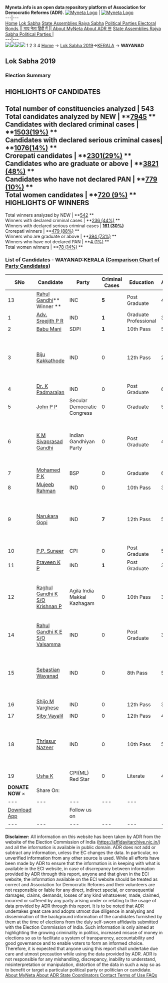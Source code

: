 **Myneta.info is an open data repository platform of Association for Democratic Reforms (ADR).**
[![Myneta Logo](https://www.myneta.info/lib/img/myneta-logo.png)](https://www.myneta.info/) | [![Myneta Logo](https://www.myneta.info/lib/img/adr-logo.png)](https://adrindia.org)  
---|---  
[Home](https://www.myneta.info/) [Lok Sabha](https://www.myneta.info/#ls "Lok Sabha") [ State Assemblies ](https://www.myneta.info/#sa "State Assemblies") [Rajya Sabha](https://www.myneta.info/#rs "Rajya Sabha") [Political Parties ](https://www.myneta.info/party "Political Parties") [ Electoral Bonds ](https://www.myneta.info/electoral_bonds "Electoral Bonds") [ || माय नेता हिंदी में || ](https://translate.google.co.in/translate?prev=hp&hl=en&js=y&u=www.myneta.info&sl=en&tl=hi&history_state0=) [ About MyNeta ](https://adrindia.org/content/about-myneta) [ About ADR ](https://adrindia.org/about-adr/who-we-are) [☰](javascript:void\(0\))
[ State Assemblies ](https://www.myneta.info/#sa "State Assemblies") [ Rajya Sabha ](https://www.myneta.info/#rs "Rajya Sabha") [ Political Parties ](https://www.myneta.info/party "Political Parties")
|   
---|---  
![](https://www.myneta.info/lib/img/banner/banner-1.png)![](https://www.myneta.info/lib/img/banner/banner-2.png)![](https://www.myneta.info/lib/img/banner/banner-3.png)![](https://www.myneta.info/lib/img/banner/banner-4.png)
1  2  3  4 
[Home](https://www.myneta.info/) → [Lok Sabha 2019](https://www.myneta.info/LokSabha2019/)→[KERALA](https://www.myneta.info/LokSabha2019/index.php?action=show_constituencies&state_id=44) → **WAYANAD**
### 
## Lok Sabha 2019
###  Election Summary 
HIGHLIGHTS OF CANDIDATES  
---  
Total number of constituencies analyzed |  543   
Total candidates analyzed by NEW | **[7945](https://www.myneta.info/LokSabha2019/index.php?action=summary&subAction=candidates_analyzed&sort=candidate#summary) **  
Candidates with declared criminal cases | **[1503(19%)](https://www.myneta.info/LokSabha2019/index.php?action=summary&subAction=crime&sort=candidate#summary) **  
Candidates with declared serious criminal cases| **[1076(14%)](https://www.myneta.info/LokSabha2019/index.php?action=summary&subAction=serious_crime&sort=candidate#summary) **  
Crorepati candidates | **[2301(29%)](https://www.myneta.info/LokSabha2019/index.php?action=summary&subAction=crorepati&sort=candidate#summary) **  
Candidates who are graduate or above | **[3821 (48%)](https://www.myneta.info/LokSabha2019/index.php?action=summary&subAction=education&sort=candidate#summary) **  
Candidates who have not declared PAN | **[779 (10%)](https://www.myneta.info/LokSabha2019/index.php?action=summary&subAction=without_pan&sort=candidate#summary) **  
Total women candidates | **[720 (9%)](https://www.myneta.info/LokSabha2019/index.php?action=summary&subAction=women_candidate&sort=candidate#summary) **  
HIGHLIGHTS OF WINNERS  
---  
Total winners analyzed by NEW | **[542](https://www.myneta.info/LokSabha2019/index.php?action=summary&subAction=winner_analyzed&sort=candidate#summary) **  
Winners with declared criminal cases | **[236 (44%)](https://www.myneta.info/LokSabha2019/index.php?action=summary&subAction=winner_crime&sort=candidate#summary) **  
Winners with declared serious criminal cases | **[161 (30%)](https://www.myneta.info/LokSabha2019/index.php?action=summary&subAction=winner_serious_crime&sort=candidate#summary)**  
Crorepati winners | **[479 (88%)](https://www.myneta.info/LokSabha2019/index.php?action=summary&subAction=winner_crorepati&sort=candidate#summary) **  
Winners who are graduate or above | **[394 (73%)](https://www.myneta.info/LokSabha2019/index.php?action=summary&subAction=winner_education&sort=candidate#summary) **  
Winners who have not declared PAN | **[4 (1%)](https://www.myneta.info/LokSabha2019/index.php?action=summary&subAction=winner_without_pan&sort=candidate#summary) **  
Total women winners | **[78 (14%)](https://www.myneta.info/LokSabha2019/index.php?action=summary&subAction=winner_women&sort=candidate#summary) **  
### List of Candidates - WAYANAD:KERALA ([Comparison Chart of Party Candidates](https://www.myneta.info/LokSabha2019/comparisonchart.php?constituency_id=634))
SNo | Candidate| Party| Criminal Cases| Education| Age| Total Assets| Liabilities  
---|---|---|---|---|---|---|---  
13  | [Rahul Gandhi](https://www.myneta.info/LokSabha2019/candidate.php?candidate_id=9208)** Winner ** | INC | **5** | Post Graduate| 48 | Rs 15,88,77,063 ~ 15 Crore+ | Rs 72,01,904 ~ 72 Lacs+  
1  | [Adv. Sreejith P R](https://www.myneta.info/LokSabha2019/candidate.php?candidate_id=9214) | IND | **1** | Graduate Professional| 33 | Rs 120 ~ 1 Hund+ | Rs 4,76,158 ~ 4 Lacs+  
2  | [Babu Mani](https://www.myneta.info/LokSabha2019/candidate.php?candidate_id=9199) | SDPI | **1** | 10th Pass| 52 | Rs 19,24,402 ~ 19 Lacs+ | Rs 5,77,000 ~ 5 Lacs+  
3  | [Biju Kakkathode](https://www.myneta.info/LokSabha2019/candidate.php?candidate_id=9206) | IND | 0 | 12th Pass| 28 | ![](https://myneta.info/image_v2.php?myneta_folder=LokSabha2019&candidate_id=9206&col=ta) | ![](https://myneta.info/image_v2.php?myneta_folder=LokSabha2019&candidate_id=9206&col=lia)  
4  | [Dr. K Padmarajan](https://www.myneta.info/LokSabha2019/candidate.php?candidate_id=10362) | IND | 0 | Post Graduate| 60 | Rs 15,11,000 ~ 15 Lacs+ | Rs 0 ~   
5  | [John P P](https://www.myneta.info/LokSabha2019/candidate.php?candidate_id=9207) | Secular Democratic Congress | 0 | Graduate| 54 | Rs 1,74,42,823 ~ 1 Crore+ | Rs 5,00,000 ~ 5 Lacs+  
6  | [K M Sivaprasad Gandhi](https://www.myneta.info/LokSabha2019/candidate.php?candidate_id=9210) | Indian Gandhiyan Party | 0 | Post Graduate| 40 | ![](https://myneta.info/image_v2.php?myneta_folder=LokSabha2019&candidate_id=9210&col=ta) | ![](https://myneta.info/image_v2.php?myneta_folder=LokSabha2019&candidate_id=9210&col=lia)  
7  | [Mohamed P K](https://www.myneta.info/LokSabha2019/candidate.php?candidate_id=9203) | BSP | 0 | Graduate| 67 | Rs 35,86,455 ~ 35 Lacs+ | Rs 0 ~   
8  | [Mujeeb Rahman](https://www.myneta.info/LokSabha2019/candidate.php?candidate_id=9198) | IND | 0 | 10th Pass| 35 | Rs 4,37,890 ~ 4 Lacs+ | Rs 0 ~   
9  | [Narukara Gopi](https://www.myneta.info/LokSabha2019/candidate.php?candidate_id=9212) | IND | **7** | 12th Pass| 55 | ![](https://myneta.info/image_v2.php?myneta_folder=LokSabha2019&candidate_id=9212&col=ta) | ![](https://myneta.info/image_v2.php?myneta_folder=LokSabha2019&candidate_id=9212&col=lia)  
10  | [P.P. Suneer](https://www.myneta.info/LokSabha2019/candidate.php?candidate_id=9200) | CPI | 0 | Post Graduate| 50 | Rs 1,38,15,960 ~ 1 Crore+ | Rs 0 ~   
11  | [Praveen K P](https://www.myneta.info/LokSabha2019/candidate.php?candidate_id=9204) | IND | **1** | Post Graduate| 34 | Rs 89,09,412 ~ 89 Lacs+ | Rs 26,65,000 ~ 26 Lacs+  
12  | [Raghul Gandhi K S/O Krishnan P](https://www.myneta.info/LokSabha2019/candidate.php?candidate_id=10361) | Agila India Makkal Kazhagam | 0 | 10th Pass| 30 | ![](https://myneta.info/image_v2.php?myneta_folder=LokSabha2019&candidate_id=10361&col=ta) | ![](https://myneta.info/image_v2.php?myneta_folder=LokSabha2019&candidate_id=10361&col=lia)  
14  | [Rahul Gandhi K E S/O Valsamma](https://www.myneta.info/LokSabha2019/candidate.php?candidate_id=9215) | IND | 0 | Post Graduate| 33 | Rs 5,515 ~ 5 Thou+ | Rs 0 ~   
15  | [Sebastian Wayanad](https://www.myneta.info/LokSabha2019/candidate.php?candidate_id=9209) | IND | 0 | 8th Pass| 50 | ![](https://myneta.info/image_v2.php?myneta_folder=LokSabha2019&candidate_id=9209&col=ta) | ![](https://myneta.info/image_v2.php?myneta_folder=LokSabha2019&candidate_id=9209&col=lia)  
16  | [Shijo M Varghese](https://www.myneta.info/LokSabha2019/candidate.php?candidate_id=9201) | IND | 0 | 12th Pass| 34 | Rs 64,91,083 ~ 64 Lacs+ | Rs 3,92,797 ~ 3 Lacs+  
17  | [Siby Vayalil](https://www.myneta.info/LokSabha2019/candidate.php?candidate_id=9213) | IND | 0 | 12th Pass| 48 | Rs 56,56,330 ~ 56 Lacs+ | Rs 56,34,268 ~ 56 Lacs+  
18  | [Thrissur Nazeer](https://www.myneta.info/LokSabha2019/candidate.php?candidate_id=9211) | IND | 0 | 10th Pass| 52 | ![](https://myneta.info/image_v2.php?myneta_folder=LokSabha2019&candidate_id=9211&col=ta) | ![](https://myneta.info/image_v2.php?myneta_folder=LokSabha2019&candidate_id=9211&col=lia)  
19  | [Usha K](https://www.myneta.info/LokSabha2019/candidate.php?candidate_id=9202) | CPI(ML) Red Star | 0 | Literate| 43 | Rs 7,93,888 ~ 7 Lacs+ | Rs 83,000 ~ 83 Thou+  
|  **DONATE NOW** × |  Share On:  | [](https://api.whatsapp.com/send?text=https%3A%2F%2Fmyneta.info%2Fpunjab2022%2Findex.php%3Faction%3Dshow_constituencies%26state_id%3D19) | [](https://www.facebook.com/sharer/sharer.php?u=https%3A%2F%2Fmyneta.info%2Fpunjab2022%2Findex.php%3Faction%3Dshow_constituencies%26state_id%3D19) | [](https://twitter.com/share?url=https%3A%2F%2Fmyneta.info%2Fpunjab2022%2Findex.php%3Faction%3Dshow_constituencies%26state_id%3D19)  
---|---|---|---|---  
| [ Download App ](https://play.google.com/store/apps/details?id=com.webrosoft.myneta1&pcampaignid=pcampaignidMKT-Other-global-all-co-prtnr-py-PartBadge-Mar2515-1) | [](https://play.google.com/store/apps/details?id=com.webrosoft.myneta1&pcampaignid=pcampaignidMKT-Other-global-all-co-prtnr-py-PartBadge-Mar2515-1) |  Follow us on  | [](https://www.facebook.com/adrindia.org/) | [](https://twitter.com/adrspeaks) | [](https://groups.google.com/g/national-election-watch?hl=en&pli=1) | [](https://www.instagram.com/adrspeaks/) | [](https://www.youtube.com/user/adrspeaks) | [](https://sharechat.com/profile/adrspeaks)  
---|---|---|---|---|---|---|---|---  
**Disclaimer:** All information on this website has been taken by ADR from the website of the Election Commission of India (https://affidavitarchive.nic.in/) and all the information is available in public domain. ADR does not add or subtract any information, unless the EC changes the data. In particular, no unverified information from any other source is used. While all efforts have been made by ADR to ensure that the information is in keeping with what is available in the ECI website, in case of discrepancy between information provided by ADR through this report, anyone and that given in the ECI website, the information available on the ECI website should be treated as correct and Association for Democratic Reforms and their volunteers are not responsible or liable for any direct, indirect special, or consequential damages, claims, demands, losses of any kind whatsoever, made, claimed, incurred or suffered by any party arising under or relating to the usage of data provided by ADR through this report. It is to be noted that ADR undertakes great care and adopts utmost due diligence in analysing and dissemination of the background information of the candidates furnished by them at the time of elections from the duly self-sworn affidavits submitted with the Election Commission of India. Such information is only aimed at highlighting the growing criminality in politics, increased misuse of money in elections so as to facilitate a system of transparency, accountability and good governance and to enable voters to form an informed choice. Therefore, it is expected that anyone using this report shall undertake due care and utmost precaution while using the data provided by ADR. ADR is not responsible for any mishandling, discrepancy, inability to understand, misinterpretation or manipulation, distortion of the data in such a way so as to benefit or target a particular political party or politician or candidate. 
[ About MyNeta ](https://adrindia.org/content/about-myneta) [ About ADR ](https://adrindia.org/about-adr/who-we-are) [ State Coordinators ](https://adrindia.org/about-adr/state-coordinators) [ Contact ](https://adrindia.org/contact-us) [ Terms of Use ](https://adrindia.org/content/adr-terms-use) [ FAQs ](https://adrindia.org/content/faqs)

